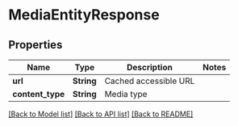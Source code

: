 # MediaEntityResponse

## Properties

Name | Type | Description | Notes
------------ | ------------- | ------------- | -------------
**url** | **String** | Cached accessible URL | 
**content_type** | **String** | Media type | 

[[Back to Model list]](../README.md#documentation-for-models) [[Back to API list]](../README.md#documentation-for-api-endpoints) [[Back to README]](../README.md)


